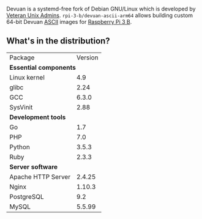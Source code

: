 Devuan is a systemd-free fork of Debian GNU/Linux which is developed by [Veteran Unix Admins](https://vua.tidyhq.com/). `rpi-3-b/devuan-ascii-arm64` allows building custom 64-bit Devuan [ASCII](https://devuan.org/os/debian-fork/ascii-stable-announce-060818) images for [Raspberry Pi 3 B](https://www.raspberrypi.org/products/raspberry-pi-3-model-b/).

## What's in the distribution?

<table>
  <tr>
    <td>Package</td>
    <td>Version</td>
  </tr>
  <tr>
    <td colspan="2"><b>Essential components</b></td>
  </tr>
  <tr>
    <td>Linux kernel</td>
    <td>4.9</td>
  </tr>
  <tr>
    <td>glibc</td>
    <td>2.24</td>
  </tr>
  <tr>
    <td>GCC</td>
    <td>6.3.0</td>
  </tr>
  <tr>
    <td>SysVinit</td>
    <td>2.88</td>
  </tr>
  <tr>
    <td colspan="2"><b>Development tools</b></td>
  </tr>
  <tr>
    <td>Go</td>
    <td>1.7</td>
  </tr>
  <tr>
    <td>PHP</td>
    <td>7.0</td>
  </tr>
  <tr>
    <td>Python</td>
    <td>3.5.3</td>
  </tr>
  <tr>
    <td>Ruby</td>
    <td>2.3.3</td>
  </tr>
  <tr>
    <td colspan="2"><b>Server software</b></td>
  </tr>
  <tr>
    <td>Apache HTTP Server</td>
    <td>2.4.25</td>
  </tr>
  <tr>
    <td>Nginx</td>
    <td>1.10.3</td>
  </tr>
  <tr>
    <td>PostgreSQL</td>
    <td>9.2</td>
  </tr>
  <tr>
    <td>MySQL</td>
    <td>5.5.99</td>
  </tr>
</table>
